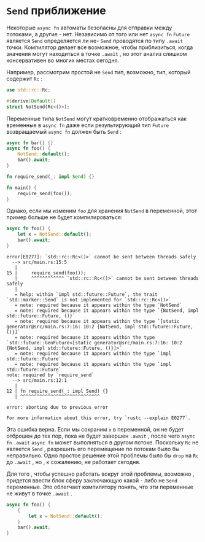# `Send` приближение

Некоторые `async fn` автоматы безопасны для отправки между потоками, а другие - нет. Независимо от того или нет `async fn` `Future` является `Send` определяется ли не- `Send` проводятся по типу `.await` точки. Компилятор делает все возможное, чтобы приблизиться, когда значения могут находиться в точке `.await` , но этот анализ слишком консервативен во многих местах сегодня.

Например, рассмотрим простой не `Send` тип, возможно, тип, который содержит `Rc` :

```rust
use std::rc::Rc;

#[derive(Default)]
struct NotSend(Rc<()>);
```

Переменные типа `NotSend` могут кратковременно отображаться как временные в `async fn` даже если результирующий тип `Future` возвращаемый `async fn` должен быть `Send` :

```rust
async fn bar() {}
async fn foo() {
    NotSend::default();
    bar().await;
}

fn require_send(_: impl Send) {}

fn main() {
    require_send(foo());
}
```

Однако, если мы изменим `foo` для хранения `NotSend` в переменной, этот пример больше не будет компилироваться:

```rust
async fn foo() {
    let x = NotSend::default();
    bar().await;
}
```

```
error[E0277]: `std::rc::Rc<()>` cannot be sent between threads safely
  --> src/main.rs:15:5
   |
15 |     require_send(foo());
   |     ^^^^^^^^^^^^ `std::rc::Rc<()>` cannot be sent between threads safely
   |
   = help: within `impl std::future::Future`, the trait `std::marker::Send` is not implemented for `std::rc::Rc<()>`
   = note: required because it appears within the type `NotSend`
   = note: required because it appears within the type `{NotSend, impl std::future::Future, ()}`
   = note: required because it appears within the type `[static generator@src/main.rs:7:16: 10:2 {NotSend, impl std::future::Future, ()}]`
   = note: required because it appears within the type `std::future::GenFuture<[static generator@src/main.rs:7:16: 10:2 {NotSend, impl std::future::Future, ()}]>`
   = note: required because it appears within the type `impl std::future::Future`
   = note: required because it appears within the type `impl std::future::Future`
note: required by `require_send`
  --> src/main.rs:12:1
   |
12 | fn require_send(_: impl Send) {}
   | ^^^^^^^^^^^^^^^^^^^^^^^^^^^^^

error: aborting due to previous error

For more information about this error, try `rustc --explain E0277`.
```

Эта ошибка верна. Если мы сохраним `x` в переменной, он не будет отброшен до тех пор, пока не будет завершен `.await` , после чего `async fn` `.await` `async fn` может выполняться в другом потоке. Поскольку `Rc` не является `Send` , разрешить его перемещение по потокам было бы неправильно. Одно простое решение этой проблемы было бы `drop` на `Rc` до `.await` , но , к сожалению, не работает сегодня.

Для того , чтобы успешно работать вокруг этой проблемы, возможно , придется ввести блок сферу заключающую какой - либо не `Send` переменные. Это облегчает компилятору понять, что эти переменные не живут в точке `.await` .

```rust
async fn foo() {
    {
        let x = NotSend::default();
    }
    bar().await;
}
```
